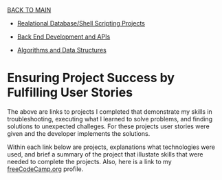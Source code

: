[BACK TO MAIN](https://github.com/TracyChacon)

- [Realational Database/Shell Scripting Projects](https://github.com/TracyChacon/Projects-freeCodeCamp.org/tree/master/05%20Relational%20Database)

- [Back End Development and APIs](https://github.com/TracyChacon/Projects-freeCodeCamp.org/tree/master/06%20Back%20End%20Development%20and%20APIs)

- [Algorithms and Data Structures](https://github.com/TracyChacon/Algorithms-and-Data-Structures/tree/main)

# Ensuring Project Success by Fulfilling User Stories

The above are links to projects I completed that demonstrate my skills in troubleshooting, executing what I learned to solve problems, and finding solutions to unexpected challeges. For these projects user stories were given and the developer implements the solutions.

Within each link below are projects, explanations what technologies were used, and brief a summary of the project that illustate skills that were needed to complete the projects. Also, here is a link to my [freeCodeCamp.org](https://www.freecodecamp.org/tracychacon) profile.
